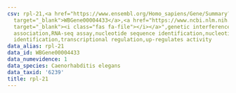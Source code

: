 ```yaml
---
csv: rpl-21,<a href="https://www.ensembl.org/Homo_sapiens/Gene/Summary?db=core;g=WBGene00004433"
  target="_blank">WBGene00004433</a>,<a href="https://www.ncbi.nlm.nih.gov/pubmed/27496166"
  target="_blank"><i class="fas fa-file"></i></a>",genetic interference,functional
  association,RNA-seq assay,nucleotide sequence identification,nucleotide sequence
  identification,transcriptional regulation,up-regulates activity
data_alias: rpl-21
data_id: WBGene00004433
data_numevidence: 1
data_species: Caenorhabditis elegans
data_taxid: '6239'
title: rpl-21
---
```

